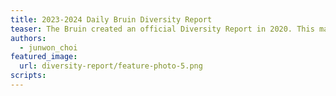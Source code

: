 ```yaml
---
title: 2023-2024 Daily Bruin Diversity Report
teaser: The Bruin created an official Diversity Report in 2020. This marks the fifth edition of the report.
authors:
  - junwon_choi
featured_image:
  url: diversity-report/feature-photo-5.png
scripts:
---
```


<head>
<script>
window.location.href = "https://features.dailybruin.com/2024/diversity-report-2023-2024/";
</script>
</head>
